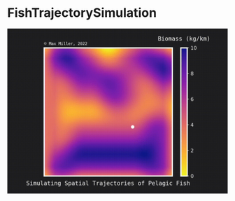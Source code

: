 # FishTrajectorySimulation
![](https://github.com/MaxNMiller/FishTrajectorySimulation/blob/main/demo.gif)
